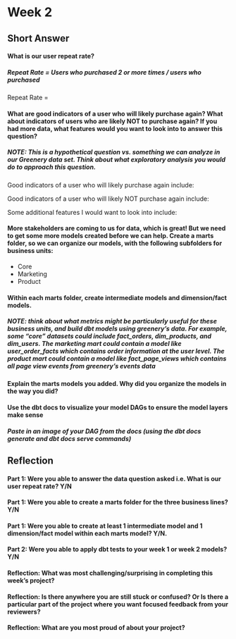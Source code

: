 # Week 2
## Short Answer
#### What is our user repeat rate?
##### Repeat Rate = Users who purchased 2 or more times / users who purchased
Repeat Rate = 

#### What are good indicators of a user who will likely purchase again? What about indicators of users who are likely NOT to purchase again? If you had more data, what features would you want to look into to answer this question?
##### NOTE: This is a hypothetical question vs. something we can analyze in our Greenery data set. Think about what exploratory analysis you would do to approach this question.
Good indicators of a user who will likely purchase again include:

Good indicators of a user who will likely NOT purchase again include:

Some additional features I would want to look into include:

#### More stakeholders are coming to us for data, which is great! But we need to get some more models created before we can help. Create a marts folder, so we can organize our models, with the following subfolders for business units:
* Core
* Marketing
* Product
#### Within each marts folder, create intermediate models and dimension/fact models.
##### NOTE: think about what metrics might be particularly useful for these business units, and build dbt models using greenery’s data. For example, some “core” datasets could include fact_orders, dim_products, and dim_users. The marketing mart could contain a model like user_order_facts which contains order information at the user level. The product mart could contain a model like fact_page_views which contains all page view events from greenery’s events data

#### Explain the marts models you added. Why did you organize the models in the way you did?

#### Use the dbt docs to visualize your model DAGs to ensure the model layers make sense
##### Paste in an image of your DAG from the docs (using the dbt docs generate and dbt docs serve commands)

## Reflection
#### Part 1: Were you able to answer the data question asked i.e. What is our user repeat rate? Y/N

#### Part 1: Were you able to create a marts folder for the three business lines? Y/N

#### Part 1: Were you able to create at least 1 intermediate model and 1 dimension/fact model within each marts model? Y/N.

#### Part 2: Were you able to apply dbt tests to your week 1 or week 2 models? Y/N

#### Reflection: What was most challenging/surprising in completing this week’s project?

#### Reflection: Is there anywhere you are still stuck or confused? Or Is there a particular part of the project where you want focused feedback from your reviewers?

#### Reflection: What are you most proud of about your project?
